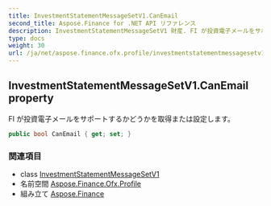```yaml
---
title: InvestmentStatementMessageSetV1.CanEmail
second_title: Aspose.Finance for .NET API リファレンス
description: InvestmentStatementMessageSetV1 財産. FI が投資電子メールをサポートするかどうかを取得または設定します
type: docs
weight: 30
url: /ja/net/aspose.finance.ofx.profile/investmentstatementmessagesetv1/canemail/
---
```

## InvestmentStatementMessageSetV1.CanEmail property

FI が投資電子メールをサポートするかどうかを取得または設定します。

```csharp
public bool CanEmail { get; set; }
```

### 関連項目

* class [InvestmentStatementMessageSetV1](../)
* 名前空間 [Aspose.Finance.Ofx.Profile](../../investmentstatementmessagesetv1/)
* 組み立て [Aspose.Finance](../../../)



